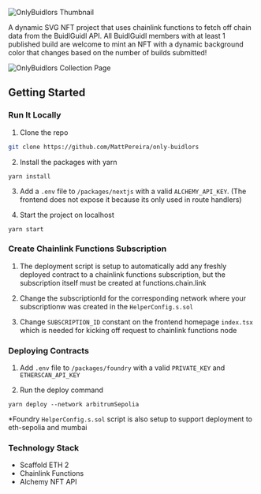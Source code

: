 ![OnlyBuidlors Thumbnail](https://only-buidlors.vercel.app/readme/project-title.png)

A dynamic SVG NFT project that uses chainlink functions to fetch off chain data from the BuidlGuidl API. All BuidlGuidl members with at least 1 published build are welcome to mint an NFT with a dynamic background color that changes based on the number of builds submitted!

![OnlyBuidlors Collection Page](https://only-buidlors.vercel.app/readme/collection-page.png)

## Getting Started

### Run It Locally

1. Clone the repo

```bash
git clone https://github.com/MattPereira/only-buidlors
```

2. Install the packages with yarn

```
yarn install
```

3. Add a `.env` file to `/packages/nextjs` with a valid `ALCHEMY_API_KEY`. (The frontend does not expose it because its only used in route handlers)

4. Start the project on localhost

```
yarn start
```

### Create Chainlink Functions Subscription

1. The deployment script is setup to automatically add any freshly deployed contract to a chainlink functions subscription, but the subscription itself must be created at functions.chain.link

2. Change the subscriptionId for the corresponding network where your subscriptionw was created in the `HelperConfig.s.sol`

3. Change `SUBSCRIPTION_ID` constant on the frontend homepage `index.tsx` which is needed for kicking off request to chainlink functions node

### Deploying Contracts

1. Add `.env` file to `/packages/foundry` with a valid `PRIVATE_KEY` and `ETHERSCAN_API_KEY`

2. Run the deploy command

```
yarn deploy --network arbitrumSepolia
```

\*Foundry `HelperConfig.s.sol` script is also setup to support deployment to eth-sepolia and mumbai

### Technology Stack

- Scaffold ETH 2
- Chainlink Functions
- Alchemy NFT API
